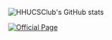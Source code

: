 ![HHUCSClub's GitHub stats](https://github-readme-stats.vercel.app/api?username=HHUCSClub&show_icons=true&theme=transparent)

[![Official Page](https://github-readme-stats.vercel.app/api/pin/?username=HHUCSClub&repo=OfficialPage)](https://github.com/anuraghazra/github-readme-stats)

